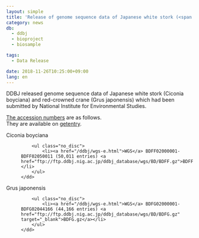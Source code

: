 ```yaml
---
layout: simple
title: 'Release of genome sequence data of Japanese white stork (<span class="italic">Ciconia boyciana</span>) and red-crowned crane (<span class="italic">Grus japonensis</span>)'
category: news
db:
  - ddbj
  - bioproject
  - biosample

tags:
  - Data Release

date: 2018-11-26T10:25:00+09:00
lang: en
---
```


<p>DDBJ released genome sequence data of Japanese white stork (<span class="italic">Ciconia boyciana</span>) and red-crowned crane (<span class="italic">Grus japonensis</span>) which had been submitted by National Institute for Environmental Studies.</p>

<p><a href="/documents/accessions.html">The accession numbers</a> are as follows.<br>They are available on <a href="http://getentry.ddbj.nig.ac.jp/top-e.html">getentry</a>.</p>

<dl>
    <dt><span class="italic">Ciconia boyciana</span></dt>
    <dd>

        <ul class="no_disc">
            <li><a href="/ddbj/wgs-e.html">WGS</a> BDFF02000001-BDFF02050011 (50,011 entries) <a href="ftp://ftp.ddbj.nig.ac.jp/ddbj_database/wgs/BD/BDFF.gz">BDFF.gz</a></li>
        </ul>
    </dd>
</dl>

<dl class="top_space">
    <dt><span class="italic">Grus japonensis</span></dt>
    <dd>

        <ul class="no_disc">
            <li><a href="/ddbj/wgs-e.html">WGS</a> BDFG02000001-BDFG02044166 (44,166 entries) <a href="ftp://ftp.ddbj.nig.ac.jp/ddbj_database/wgs/BD/BDFG.gz" target="_blank">BDFG.gz</a></li>
        </ul>
    </dd>
</dl>
